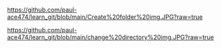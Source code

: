 https://github.com/paul-ace474/learn_git/blob/main/Create%20folder%20img.JPG?raw=true

https://github.com/paul-ace474/learn_git/blob/main/change%20directory%20img.JPG?raw=true

